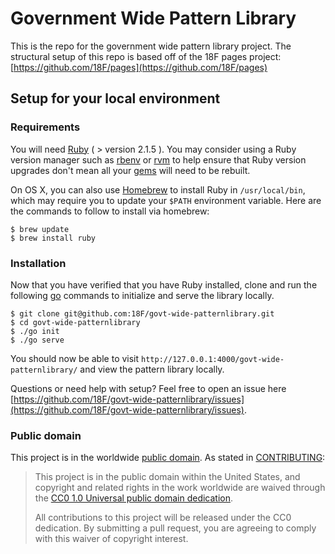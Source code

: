 # Government Wide Pattern Library

This is the repo for the government wide pattern library project.
The structural setup of this repo is based off of the 18F pages project: 
[https://github.com/18F/pages](https://github.com/18F/pages)

## Setup for your local environment

### Requirements

You will need [Ruby](https://www.ruby-lang.org) ( > version 2.1.5 ). You may
consider using a Ruby version manager such as
[rbenv](https://github.com/sstephenson/rbenv) or [rvm](https://rvm.io/) to
help ensure that Ruby version upgrades don't mean all your
[gems](https://rubygems.org/) will need to be rebuilt.

On OS X, you can also use [Homebrew](http://brew.sh/) to install Ruby in
`/usr/local/bin`, which may require you to update your `$PATH` environment
variable. Here are the commands to follow to install via homebrew:

```shell
$ brew update
$ brew install ruby
```

### Installation

Now that you have verified that you have Ruby installed, clone and run the 
following [go](https://golang.org/) commands to initialize and serve the library locally.

```shell
$ git clone git@github.com:18F/govt-wide-patternlibrary.git
$ cd govt-wide-patternlibrary
$ ./go init
$ ./go serve
```

You should now be able to visit `http://127.0.0.1:4000/govt-wide-patternlibrary/` 
and view the pattern library locally.

Questions or need help with setup? Feel free to open an issue here [https://github.com/18F/govt-wide-patternlibrary/issues](https://github.com/18F/govt-wide-patternlibrary/issues).


### Public domain

This project is in the worldwide [public domain](LICENSE.md). As stated in [CONTRIBUTING](CONTRIBUTING.md):

> This project is in the public domain within the United States, and copyright and related rights in the work worldwide are waived through the [CC0 1.0 Universal public domain dedication](https://creativecommons.org/publicdomain/zero/1.0/).
>
> All contributions to this project will be released under the CC0 dedication. By submitting a pull request, you are agreeing to comply with this waiver of copyright interest.